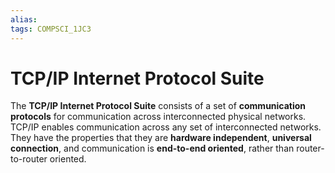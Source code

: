 ```yaml
---
alias:
tags: COMPSCI_1JC3
---
```

# TCP/IP Internet Protocol Suite
The **TCP/IP Internet Protocol Suite** consists of a set of **communication protocols** for communication across interconnected physical networks. TCP/IP enables communication across any set of interconnected networks. They have the properties that they are **hardware independent**, **universal connection**, and communication is **end-to-end oriented**, rather than router-to-router oriented. 